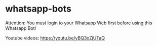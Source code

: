# whatsapp-bots
Attention: You must login to your Whatsapp Web first before using this Whatsapp Bot!

Youtube videos: https://youtu.be/yBQ3xZjUTaQ
